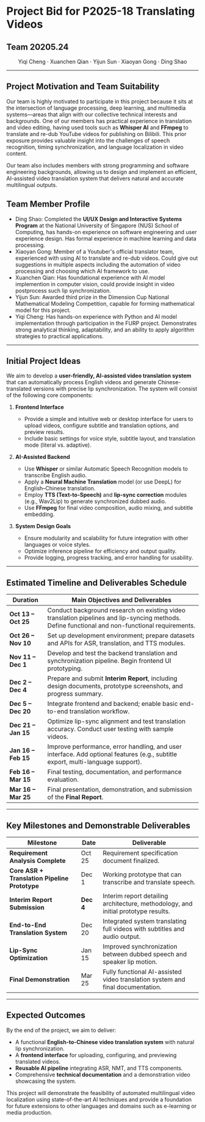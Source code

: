 # **Project Bid for P2025-18 Translating Videos**

## **Team 20205.24**

<center>Yiqi Cheng · Xuanchen Qian · Yijun Sun · Xiaoyan Gong · Ding Shao</center>

---

## **Project Motivation and Team Suitability**

Our team is highly motivated to participate in this project because it sits at the intersection of language processing, deep learning, and multimedia systems—areas that align with our collective technical interests and backgrounds.
One of our members has practical experience in translation and video editing, having used tools such as **Whisper AI** and **FFmpeg** to translate and re-dub YouTube videos for publishing on Bilibili. This prior exposure provides valuable insight into the challenges of speech recognition, timing synchronization, and language localization in video content.

Our team also includes members with strong programming and software engineering backgrounds, allowing us to design and implement an efficient, AI-assisted video translation system that delivers natural and accurate multilingual outputs.

## Team Member Profile

- Ding Shao: Completed the **UI/UX Design and Interactive Systems Program** at the National University of Singapore (NUS) School of Computing, has hands-on experience on software engineering and user experience design. Has formal experience in machine learning and data processing.
- Xiaoyan Gong: Member of a Youtuber's official translator team, experienced with using AI to translate and re-dub videos. Could give out suggestions in multiple aspects including the automation of video processing and choosing which AI framework to use.
- Xuanchen Qian: Has foundational experience with AI model implemention in computer vision, could provide insight in video postprocess such lip synchronization.
- Yijun Sun: Awarded third prize in the Dimension Cup National Mathematical Modeling Competition, capable for forming mathematical model for this project.
- Yiqi Cheng: Has hands-on experience with Python and AI model implementation through participation in the FURP project. Demonstrates strong analytical thinking, adaptability, and an ability to apply algorithm strategies to practical applications.

---

## **Initial Project Ideas**

We aim to develop a **user-friendly, AI-assisted video translation system** that can automatically process English videos and generate Chinese-translated versions with precise lip synchronization. The system will consist of the following core components:

1. **Frontend Interface**

   * Provide a simple and intuitive web or desktop interface for users to upload videos, configure subtitle and translation options, and preview results.
   * Include basic settings for voice style, subtitle layout, and translation mode (literal vs. adaptive).

2. **AI-Assisted Backend**

   * Use **Whisper** or similar Automatic Speech Recognition models to transcribe English audio.
   * Apply a **Neural Machine Translation** model (or use DeepL) for English–Chinese translation.
   * Employ **TTS (Text-to-Speech)** and **lip-sync correction** modules (e.g., Wav2Lip) to generate synchronized dubbed audio.
   * Use **FFmpeg** for final video composition, audio mixing, and subtitle embedding.

3. **System Design Goals**

   * Ensure modularity and scalability for future integration with other languages or voice styles.
   * Optimize inference pipeline for efficiency and output quality.
   * Provide logging, progress tracking, and error handling for usability.

---

## **Estimated Timeline and Deliverables Schedule**

| **Duration**        | **Main Objectives and Deliverables**                                                                                                            |
| ------------------- | ----------------------------------------------------------------------------------------------------------------------------------------------- |
| **Oct 13 – Oct 25** | Conduct background research on existing video translation pipelines and lip-syncing methods. Define functional and non-functional requirements. |
| **Oct 26 – Nov 10** | Set up development environment; prepare datasets and APIs for ASR, translation, and TTS modules.                                                |
| **Nov 11 – Dec 1**  | Develop and test the backend translation and synchronization pipeline. Begin frontend UI prototyping.                                           |
| **Dec 2 – Dec 4**   | Prepare and submit **Interim Report**, including design documents, prototype screenshots, and progress summary.                                 |
| **Dec 5 – Dec 20**  | Integrate frontend and backend; enable basic end-to-end translation workflow.                                                                   |
| **Dec 21 – Jan 15** | Optimize lip-sync alignment and test translation accuracy. Conduct user testing with sample videos.                                             |
| **Jan 16 – Feb 15** | Improve performance, error handling, and user interface. Add optional features (e.g., subtitle export, multi-language support).                 |
| **Feb 16 – Mar 15** | Final testing, documentation, and performance evaluation.                                                                                       |
| **Mar 16 – Mar 25** | Final presentation, demonstration, and submission of the **Final Report**.                                                                      |

---

## **Key Milestones and Demonstrable Deliverables**

| **Milestone**                                 | **Date**  | **Deliverable**                                                                    |
| --------------------------------------------- | --------- | ---------------------------------------------------------------------------------- |
| **Requirement Analysis Complete**             | Oct 25    | Requirement specification document finalized.                                      |
| **Core ASR + Translation Pipeline Prototype** | Dec 1     | Working prototype that can transcribe and translate speech.                        |
| **Interim Report Submission**                 | **Dec 4** | Interim report detailing architecture, methodology, and initial prototype results. |
| **End-to-End Translation System**             | Dec 20    | Integrated system translating full videos with subtitles and audio output.         |
| **Lip-Sync Optimization**                     | Jan 15    | Improved synchronization between dubbed speech and speaker lip motion.             |
| **Final Demonstration**                       | Mar 25    | Fully functional AI-assisted video translation system and final documentation.     |

---

## **Expected Outcomes**

By the end of the project, we aim to deliver:

* A functional **English-to-Chinese video translation system** with natural lip synchronization.
* A **frontend interface** for uploading, configuring, and previewing translated videos.
* **Reusable AI pipeline** integrating ASR, NMT, and TTS components.
* Comprehensive **technical documentation** and a demonstration video showcasing the system.

This project will demonstrate the feasibility of automated multilingual video localization using state-of-the-art AI techniques and provide a foundation for future extensions to other languages and domains such as e-learning or media production.
